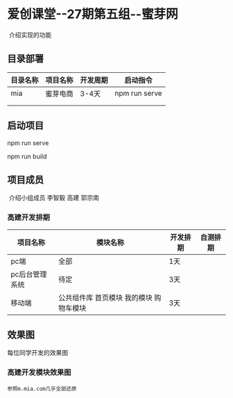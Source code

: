 # 爱创课堂--27期第五组--蜜芽网

​	介绍实现的功能

## 目录部署

| 目录名称    | 项目名称 | 开发周期 | 启动指令 |
| ----------- | -------- | -------- | -------- |
| mia |     蜜芽电商     |     3-4天     |    npm run serve      |
|             |          |          |          |
|             |          |          |          |

## 启动项目

npm run serve

npm run build

## 项目成员

​	介绍小组成员
    李智毅
    高建
    郭宗南

### 高建开发排期

| 项目名称 | 模块名称 | 开发排期 | 自测排期 |
| -------- | -------- | -------- | -------- |
|   pc端   | 全部 | 1天  |        |
|   pc后台管理系统  | 待定 |  3天    |      |
| 移动端   | 公共组件库 首页模块  我的模块  购物车模块  |    3天    |          |


## 效果图

每位同学开发的效果图

### 高建开发模块效果图

    参照m.mia.com几乎全部还原







